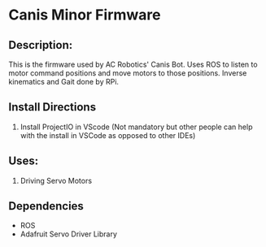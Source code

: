 # Canis Minor Firmware

## Description:
This is the firmware used by AC Robotics' Canis Bot. Uses ROS to listen to motor command positions and move motors to those positions. Inverse kinematics and Gait done by RPi.

## Install Directions
1. Install ProjectIO in VScode
(Not mandatory but other people can help with the install in VSCode as opposed to other IDEs)

## Uses:
1. Driving Servo Motors

## Dependencies
- ROS 
- Adafruit Servo Driver Library
